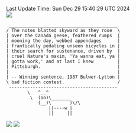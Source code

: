 Last Update Time: 
Sun Dec 29 15:40:29 UTC 2024
<br>![](https://img.shields.io/badge/%E5%A4%A7%E5%AE%B6-%E5%AE%89%E5%AE%89-green)<br>
```
 _________________________________________
/ The notes blatted skyward as they rose  \
| over the Canada geese, feathered rumps  |
| mooning the day, webbed appendages      |
| frantically pedaling unseen bicycles in |
| their search for sustenance, driven by  |
| cruel Nature's maxim, 'Ya wanna eat, ya |
| gotta work,' and at last I knew         |
| Pittsburgh.                             |
|                                         |
| -- Winning sentence, 1987 Bulwer-Lytton |
\ bad fiction contest.                    /
 -----------------------------------------
        \   ^__^
         \  (oo)\_______
            (__)\       )\/\
                ||----w |
                ||     ||
```
![](https://github-readme-stats.vercel.app/api?username=chenlitw)
![](https://github-readme-stats.vercel.app/api/top-langs/?username=chenlitw)
